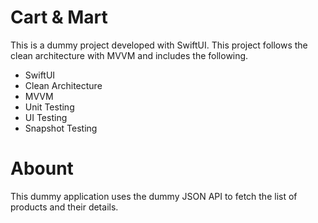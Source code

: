 # Cart & Mart
This is a dummy project developed with SwiftUI. This project follows the clean architecture with MVVM and includes the following.
- SwiftUI
- Clean Architecture
- MVVM
- Unit Testing
- UI Testing
- Snapshot Testing

# Abount
This dummy application uses the dummy JSON API to fetch the list of products and their details.
